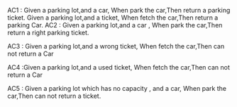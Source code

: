 

AC1 : Given a parking lot,and a car, When park the car,Then return a parking ticket.
      Given a parking lot,and a ticket, When fetch the car,Then return a parking Car.
AC2 : Given a parking lot,and a car , When park the car,Then return a right parking ticket.

AC3 :  Given a parking lot,and a wrong ticket, When fetch the car,Then can not return a Car

AC4 :Given a parking lot,and a used ticket, When fetch the car,Then can not return a Car
 
AC5 :   Given a  parking lot which has no capacity , and a car, When park the car,Then can not return  a ticket.
